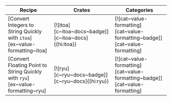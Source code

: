 | Recipe | Crates | Categories |
|--------|--------|------------|
| [Convert Integers to String Quickly with `itoa`][ex~value-formatting~itoa] | [![itoa][c~itoa~docs~badge]][c~itoa~docs]{{hi:itoa}} | [![cat~value-formatting][cat~value-formatting~badge]][cat~value-formatting] |
| [Convert Floating Point to String Quickly with `ryu`][ex~value-formatting~ryu] | [![ryu][c~ryu~docs~badge]][c~ryu~docs]{{hi:ryu}} | [![cat~value-formatting][cat~value-formatting~badge]][cat~value-formatting] |

